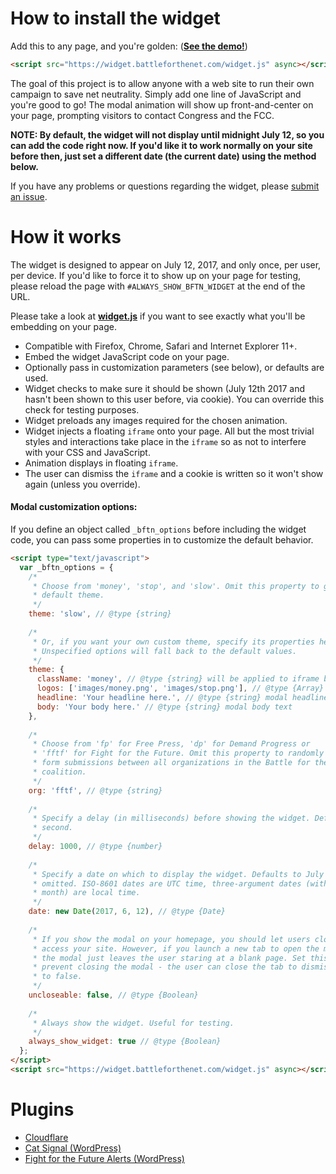 # How to install the widget

Add this to any page, and you're golden: ([**See the demo!**](https://widget.battleforthenet.com/demos/modal.html))

```html
<script src="https://widget.battleforthenet.com/widget.js" async></script>
```

The goal of this project is to allow anyone with a web site to run their own campaign to save net neutrality. Simply add one line of JavaScript and you're good to go! The modal animation will show up front-and-center on your page, prompting
visitors to contact Congress and the FCC.

**NOTE: By default, the widget will not display until midnight July 12, so you can add the code right now. If you'd like it to work normally on your site before then, just set a different date (the current date) using the method below.**

If you have any problems or questions regarding the widget, please [submit an issue](https://github.com/fightforthefuture/battleforthenet-widget/issues).


# How it works

The widget is designed to appear on July 12, 2017, and only once, per user, per device. If you'd like to force it to show up on your page for testing, please reload the page with `#ALWAYS_SHOW_BFTN_WIDGET` at the end of the URL.

Please take a look at [**widget.js**](https://github.com/fightforthefuture/battleforthenet-widget/blob/master/widget.js) if you want to see exactly what you'll
be embedding on your page.

* Compatible with Firefox, Chrome, Safari and Internet Explorer 11+.
* Embed the widget JavaScript code on your page.
* Optionally pass in customization parameters (see below), or defaults are used.
* Widget checks to make sure it should be shown (July 12th 2017 and hasn't been shown to this user before, via cookie). You can override this check for testing purposes.
* Widget preloads any images required for the chosen animation.
* Widget injects a floating `iframe` onto your page. All but the most trivial styles and interactions take place in the `iframe` so as not to interfere with your CSS and JavaScript.
* Animation displays in floating `iframe`.
* The user can dismiss the `iframe` and a cookie is written so it won't show again (unless you override).


#### Modal customization options:

If you define an object called `_bftn_options` before including the widget code,
you can pass some properties in to customize the default behavior.

```html
<script type="text/javascript">
  var _bftn_options = {
    /*
     * Choose from 'money', 'stop', and 'slow'. Omit this property to get the 
     * default theme.
     */
    theme: 'slow', // @type {string}
    
    /*
     * Or, if you want your own custom theme, specify its properties here.
     * Unspecified options will fall back to the default values.
     */
    theme: {
      className: 'money', // @type {string} will be applied to iframe body tag
      logos: ['images/money.png', 'images/stop.png'], // @type {Array} img src values
      headline: 'Your headline here.', // @type {string} modal headline text
      body: 'Your body here.' // @type {string} modal body text
    },
    
    /*
     * Choose from 'fp' for Free Press, 'dp' for Demand Progress or
     * 'fftf' for Fight for the Future. Omit this property to randomly split
     * form submissions between all organizations in the Battle for the Net 
     * coalition.
     */
    org: 'fftf', // @type {string}
    
    /*
     * Specify a delay (in milliseconds) before showing the widget. Defaults to one 
     * second.
     */
    delay: 1000, // @type {number}
    
    /*
     * Specify a date on which to display the widget. Defaults to July 12th, 2017 if 
     * omitted. ISO-8601 dates are UTC time, three-argument dates (with a zero-based
     * month) are local time.
     */
    date: new Date(2017, 6, 12), // @type {Date}
    
    /*
     * If you show the modal on your homepage, you should let users close it to
     * access your site. However, if you launch a new tab to open the modal, closing
     * the modal just leaves the user staring at a blank page. Set this to true to
     * prevent closing the modal - the user can close the tab to dismiss it. Defaults
     * to false.
     */
    uncloseable: false, // @type {Boolean}
    
    /*
     * Always show the widget. Useful for testing.
     */
    always_show_widget: true // @type {Boolean}
  };
</script>
<script src="https://widget.battleforthenet.com/widget.js" async></script>
```

# Plugins

- [Cloudflare](https://www.cloudflare.com/apps/net-neutrality)
- [Cat Signal (WordPress)](https://wordpress.org/plugins/cat-signal/)
- [Fight for the Future Alerts (WordPress)](https://wordpress.org/plugins/fftf-alerts/)
